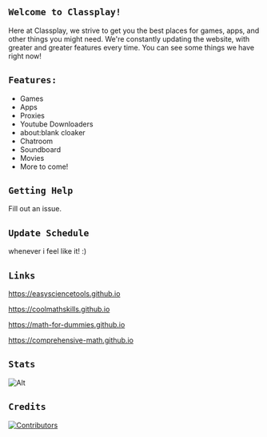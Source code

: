 ## ```Welcome to Classplay!```
Here at Classplay, we strive to get you the best places for games, apps, and other things you might need. We're constantly updating the website, with greater and greater features every time. You can see some things we have right now!

## ```Features:```
- Games
- Apps
- Proxies
- Youtube Downloaders
- about:blank cloaker
- Chatroom
- Soundboard
- Movies
- More to come!

## ```Getting Help```
Fill out an issue.

## `Update Schedule`
whenever i feel like it! :)


## `Links`
https://easysciencetools.github.io

https://coolmathskills.github.io

https://math-for-dummies.github.io

https://comprehensive-math.github.io

## `Stats`

![Alt](https://repobeats.axiom.co/api/embed/83e2b6b982b07c01e1b89c22d68fc9ab0f03d6e2.svg "Repobeats analytics image")


## `Credits`

[![Contributors](https://contrib.rocks/image?repo=useclassplay/useclassplay.github.io)](https://github.com/useclassplay/useclassplay.github.io/graphs/contributors)
